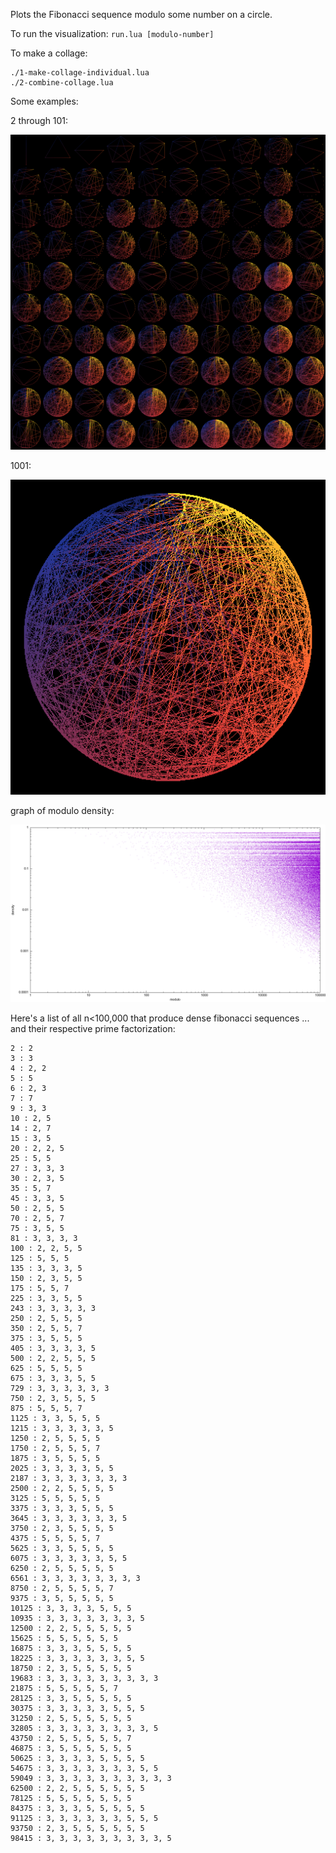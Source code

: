 Plots the Fibonacci sequence modulo some number on a circle.

To run the visualization:
`run.lua [modulo-number]` 

To make a collage:

```
./1-make-collage-individual.lua
./2-combine-collage.lua
```


Some examples:

2 through 101:

![](pics/collage.png)

1001:

![](pics/1001.png)

graph of modulo density:

![](pics/modulo-density.png)

Here's a list of all n<100,000 that produce dense fibonacci sequences ... and their respective prime factorization:

```
2 : 2
3 : 3
4 : 2, 2
5 : 5
6 : 2, 3
7 : 7
9 : 3, 3
10 : 2, 5
14 : 2, 7
15 : 3, 5
20 : 2, 2, 5
25 : 5, 5
27 : 3, 3, 3
30 : 2, 3, 5
35 : 5, 7
45 : 3, 3, 5
50 : 2, 5, 5
70 : 2, 5, 7
75 : 3, 5, 5
81 : 3, 3, 3, 3
100 : 2, 2, 5, 5
125 : 5, 5, 5
135 : 3, 3, 3, 5
150 : 2, 3, 5, 5
175 : 5, 5, 7
225 : 3, 3, 5, 5
243 : 3, 3, 3, 3, 3
250 : 2, 5, 5, 5
350 : 2, 5, 5, 7
375 : 3, 5, 5, 5
405 : 3, 3, 3, 3, 5
500 : 2, 2, 5, 5, 5
625 : 5, 5, 5, 5
675 : 3, 3, 3, 5, 5
729 : 3, 3, 3, 3, 3, 3
750 : 2, 3, 5, 5, 5
875 : 5, 5, 5, 7
1125 : 3, 3, 5, 5, 5
1215 : 3, 3, 3, 3, 3, 5
1250 : 2, 5, 5, 5, 5
1750 : 2, 5, 5, 5, 7
1875 : 3, 5, 5, 5, 5
2025 : 3, 3, 3, 3, 5, 5
2187 : 3, 3, 3, 3, 3, 3, 3
2500 : 2, 2, 5, 5, 5, 5
3125 : 5, 5, 5, 5, 5
3375 : 3, 3, 3, 5, 5, 5
3645 : 3, 3, 3, 3, 3, 3, 5
3750 : 2, 3, 5, 5, 5, 5
4375 : 5, 5, 5, 5, 7
5625 : 3, 3, 5, 5, 5, 5
6075 : 3, 3, 3, 3, 3, 5, 5
6250 : 2, 5, 5, 5, 5, 5
6561 : 3, 3, 3, 3, 3, 3, 3, 3
8750 : 2, 5, 5, 5, 5, 7
9375 : 3, 5, 5, 5, 5, 5
10125 : 3, 3, 3, 3, 5, 5, 5
10935 : 3, 3, 3, 3, 3, 3, 3, 5
12500 : 2, 2, 5, 5, 5, 5, 5
15625 : 5, 5, 5, 5, 5, 5
16875 : 3, 3, 3, 5, 5, 5, 5
18225 : 3, 3, 3, 3, 3, 3, 5, 5
18750 : 2, 3, 5, 5, 5, 5, 5
19683 : 3, 3, 3, 3, 3, 3, 3, 3, 3
21875 : 5, 5, 5, 5, 5, 7
28125 : 3, 3, 5, 5, 5, 5, 5
30375 : 3, 3, 3, 3, 3, 5, 5, 5
31250 : 2, 5, 5, 5, 5, 5, 5
32805 : 3, 3, 3, 3, 3, 3, 3, 3, 5
43750 : 2, 5, 5, 5, 5, 5, 7
46875 : 3, 5, 5, 5, 5, 5, 5
50625 : 3, 3, 3, 3, 5, 5, 5, 5
54675 : 3, 3, 3, 3, 3, 3, 3, 5, 5
59049 : 3, 3, 3, 3, 3, 3, 3, 3, 3, 3
62500 : 2, 2, 5, 5, 5, 5, 5, 5
78125 : 5, 5, 5, 5, 5, 5, 5
84375 : 3, 3, 3, 5, 5, 5, 5, 5
91125 : 3, 3, 3, 3, 3, 3, 5, 5, 5
93750 : 2, 3, 5, 5, 5, 5, 5, 5
98415 : 3, 3, 3, 3, 3, 3, 3, 3, 3, 5
```
